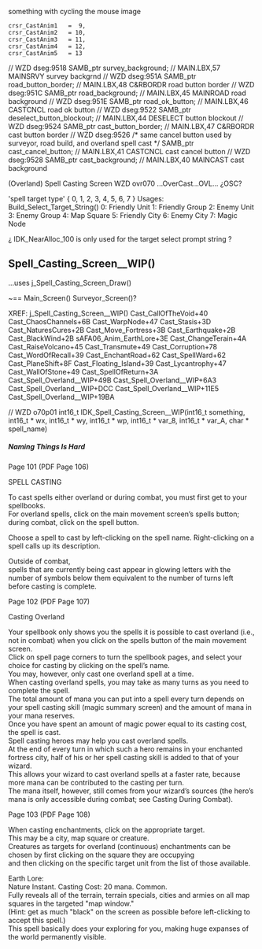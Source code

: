 







something with cycling the mouse image

    crsr_CastAnim1   =  9,
    crsr_CastAnim2   = 10,
    crsr_CastAnim3   = 11,
    crsr_CastAnim4   = 12,
    crsr_CastAnim5   = 13






// WZD dseg:9518
SAMB_ptr survey_background;
// MAIN.LBX,57  MAINSRVY    survey backgrnd
// WZD dseg:951A
SAMB_ptr road_button_border;
// MAIN.LBX,48  C&RBORDR    road button border
// WZD dseg:951C
SAMB_ptr road_background;
// MAIN.LBX,45  MAINROAD    road background
// WZD dseg:951E
SAMB_ptr road_ok_button;
// MAIN.LBX,46  CASTCNCL    road ok button
// WZD dseg:9522
SAMB_ptr deselect_button_blockout;
// MAIN.LBX,44    DESELECT    button blockout
// WZD dseg:9524
SAMB_ptr cast_button_border;
// MAIN.LBX,47  C&RBORDR    cast button border
// WZD dseg:9526
/*
same cancel button used by surveyor, road build, and overland spell cast
*/
SAMB_ptr cast_cancel_button;
// MAIN.LBX,41  CASTCNCL    cast cancel button
// WZD dseg:9528
SAMB_ptr cast_background;
// MAIN.LBX,40  MAINCAST    cast background



(Overland) Spell Casting Screen
WZD ovr070
...OverCast...OVL...
¿OSC?



'spell target type'
{ 0, 1, 2, 3, 4, 5, 6, 7 }
Usages:
    Build_Select_Target_String()
        0: Friendly Unit
        1: Friendly Group
        2: Enemy Unit
        3: Enemy Group
        4: Map Square
        5: Friendly City
        6: Enemy City
        7: Magic Node

¿ IDK_NearAlloc_100 is only used for the target select prompt string ?





## Spell_Casting_Screen__WIP()

...uses j_Spell_Casting_Screen_Draw()

~== Main_Screen()
Surveyor_Screen()?



XREF:
    j_Spell_Casting_Screen__WIP()
        Cast_CallOfTheVoid+40
        Cast_ChaosChannels+6B
        Cast_WarpNode+47
        Cast_Stasis+3D
        Cast_NaturesCures+2B
        Cast_Move_Fortress+3B
        Cast_Earthquake+2B
        Cast_BlackWind+2B
        sAFA06_Anim_EarthLore+3E
        Cast_ChangeTerain+4A
        Cast_RaiseVolcano+45
        Cast_Transmute+49
        Cast_Corruption+78
        Cast_WordOfRecall+39
        Cast_EnchantRoad+62
        Cast_SpellWard+62
        Cast_PlaneShift+8F
        Cast_Floating_Island+39
        Cast_Lycantrophy+47
        Cast_WallOfStone+49
        Cast_SpellOfReturn+3A
        Cast_Spell_Overland__WIP+49B
        Cast_Spell_Overland__WIP+6A3
        Cast_Spell_Overland__WIP+DCC
        Cast_Spell_Overland__WIP+11E5
        Cast_Spell_Overland__WIP+19BA


// WZD o70p01
int16_t IDK_Spell_Casting_Screen__WIP(int16_t something, int16_t * wx, int16_t * wy, int16_t * wp, int16_t * var_8, int16_t * var_A, char * spell_name)









##### Naming Things Is Hard

Page 101  (PDF Page 106)  

SPELL CASTING  

To cast spells either overland or during combat, you must first get to your spellbooks.  
For overland spells, click on the main movement screen’s spells button; during combat, click on the spell button.  

Choose a spell to cast by left-clicking on the spell name.
Right-clicking on a spell calls up its description.  

Outside of combat,  
  spells that are currently being cast appear in glowing letters with the number of symbols below them equivalent to the number of turns left before casting is complete.  


Page 102  (PDF Page 107)  

Casting Overland  

Your spellbook only shows you the spells it is possible to cast overland (i.e., not in combat) when you click on the spells button of the main movement screen.  
Click on spell page corners to turn the spellbook pages, and select your choice for casting by clicking on the spell’s name.  
You may, however, only cast one overland spell at a time.  
When casting overland spells, you may take as many turns as you need to complete the spell.  
The total amount of mana you can put into a spell every turn depends on your spell casting skill (magic summary screen) and the amount of mana in your mana reserves.  
Once you have spent an amount of magic power equal to its casting cost, the spell is cast.  
Spell casting heroes may help you cast overland spells.  
At the end of every turn in which such a hero remains in your enchanted fortress city, half of his or her spell casting skill is added to that of your wizard.  
This allows your wizard to cast overland spells at a faster rate, because more mana can be contributed to the casting per turn.  
The mana itself, however, still comes from your wizard’s sources (the hero’s mana is only accessible during combat; see Casting During Combat).  


Page 103  (PDF Page 108)  

When casting enchantments, click on the appropriate target.  
This may be a city, map square or creature.  
Creatures as targets for overland (continuous) enchantments can be chosen by first clicking on the square they are occupying  
  and then clicking on the specific target unit from the list of those available.  




Earth Lore:  
Nature Instant. Casting Cost: 20 mana. Common.  
Fully reveals all of the terrain, terrain specials, cities and armies on all map squares in the targeted "map window."  
(Hint: get as much "black" on the screen as possible before left-clicking to accept this spell.)  
This spell basically does your exploring for you, making huge expanses of the world permanently visible.  
